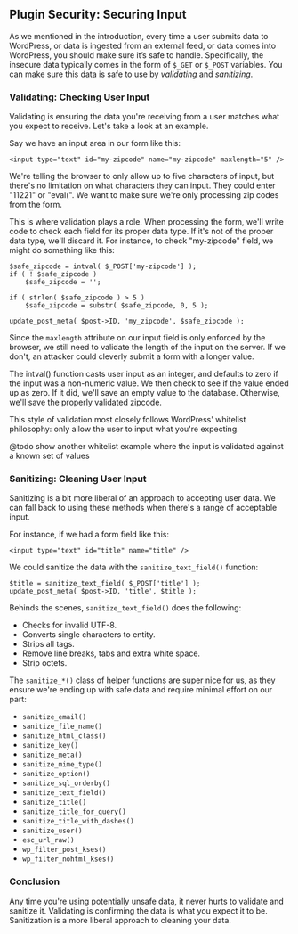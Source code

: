 ## Plugin Security: Securing Input

As we mentioned in the introduction, every time a user submits data to WordPress, or data is ingested from an external feed, or data comes into WordPress, you should make sure it’s safe to handle. Specifically, the insecure data typically comes in the form of `$_GET` or `$_POST` variables. You can make sure this data is safe to use by *validating* and *sanitizing*.

### Validating: Checking User Input

Validating is ensuring the data you're receiving from a user matches what you expect to receive. Let's take a look at an example.

Say we have an input area in our form like this:

```
<input type="text" id="my-zipcode" name="my-zipcode" maxlength="5" />
```

We're telling the browser to only allow up to five characters of input, but there's no limitation on what characters they can input. They could enter "11221" or "eval(". We want to make sure we're only processing zip codes from the form.

This is where validation plays a role. When processing the form, we'll write code to check each field for its proper data type. If it's not of the proper data type, we'll discard it. For instance, to check "my-zipcode" field, we might do something like this:

```
$safe_zipcode = intval( $_POST['my-zipcode'] );
if ( ! $safe_zipcode )
	$safe_zipcode = '';

if ( strlen( $safe_zipcode ) > 5 )
	$safe_zipcode = substr( $safe_zipcode, 0, 5 );

update_post_meta( $post->ID, 'my_zipcode', $safe_zipcode );
```

Since the `maxlength` attribute on our input field is only enforced by the browser, we still need to validate the length of the input on the server. If we don't, an attacker could cleverly submit a form with a longer value.

The intval() function casts user input as an integer, and defaults to zero if the input was a non-numeric value. We then check to see if the value ended up as zero. If it did, we'll save an empty value to the database. Otherwise, we'll save the properly validated zipcode.

This style of validation most closely follows WordPress' whitelist philosophy: only allow the user to input what you're expecting.

@todo show another whitelist example where the input is validated against a known set of values

### Sanitizing: Cleaning User Input

Sanitizing is a bit more liberal of an approach to accepting user data. We can fall back to using these methods when there's a range of acceptable input.

For instance, if we had a form field like this:

```
<input type="text" id="title" name="title" />
```

We could sanitize the data with the `sanitize_text_field()` function:

```
$title = sanitize_text_field( $_POST['title'] );
update_post_meta( $post->ID, 'title', $title );
```

Behinds the scenes, `sanitize_text_field()` does the following:

* Checks for invalid UTF-8.
* Converts single characters to entity.
* Strips all tags.
* Remove line breaks, tabs and extra white space.
* Strip octets.

The `sanitize_*()` class of helper functions are super nice for us, as they ensure we're ending up with safe data and require minimal effort on our part:

* `sanitize_email()`
* `sanitize_file_name()`
* `sanitize_html_class()`
* `sanitize_key()`
* `sanitize_meta()`
* `sanitize_mime_type()`
* `sanitize_option()`
* `sanitize_sql_orderby()`
* `sanitize_text_field()`
* `sanitize_title()`
* `sanitize_title_for_query()`
* `sanitize_title_with_dashes()`
* `sanitize_user()`
* `esc_url_raw()`
* `wp_filter_post_kses()`
* `wp_filter_nohtml_kses()`

### Conclusion

Any time you're using potentially unsafe data, it never hurts to validate and sanitize it. Validating is confirming the data is what you expect it to be. Sanitization is a more liberal approach to cleaning your data.